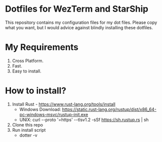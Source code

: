 # Dotfiles for WezTerm and StarShip

This repository contains my configuration files for my dot files.
Please copy what you want, but I would advice against blindly installing these dotfiles.

# My Requirements

1. Cross Platform.
2. Fast.
3. Easy to install.


# How to install?

1. Install Rust - https://www.rust-lang.org/tools/install
    - Windows Download: https://static.rust-lang.org/rustup/dist/x86_64-pc-windows-msvc/rustup-init.exe
    - UNIX: curl --proto '=https' --tlsv1.2 -sSf https://sh.rustup.rs | sh
2. Clone this repo
3. Run install script
    - dotter -v
